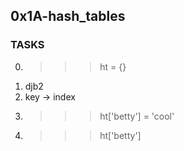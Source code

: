 ## 0x1A-hash_tables


### TASKS
0. >>> ht = {}
1. djb2
2. key -> index
3. >>> ht['betty'] = 'cool'
4. >>> ht['betty']
